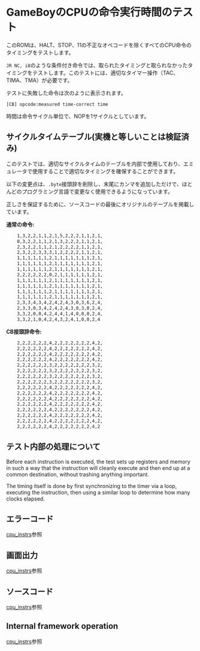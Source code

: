 # GameBoyのCPUの命令実行時間のテスト

このROMは、HALT、STOP、11の不正なオペコードを除くすべてのCPU命令のタイミングをテストします。

`JR NC, i8`のような条件付き命令では、取られたタイミングと取られなかったタイミングをテストします。このテストには、適切なタイマー操作（TAC、TIMA、TMA）が必要です。

テストに失敗した命令は次のように表示されます。

```
[CB] opcode:measured time-correct time
```

時間は命令サイクル単位で、NOPを1サイクルとしています。

## サイクルタイムテーブル(実機と等しいことは検証済み)

このテストでは、適切なサイクルタイムのテーブルを内部で使用しており、エミュレータで使用することで適切なタイミングを確保することができます。

以下の変更点は、`.byte`接頭辞を削除し、末尾にカンマを追加しただけで、ほとんどのプログラミング言語で変更なく使用できるようになっています。

正しさを保証するために、ソースコードの最後にオリジナルのテーブルを掲載しています。

**通常の命令:**

```sh
	1,3,2,2,1,1,2,1,5,2,2,2,1,1,2,1,
	0,3,2,2,1,1,2,1,3,2,2,2,1,1,2,1,
	2,3,2,2,1,1,2,1,2,2,2,2,1,1,2,1,
	2,3,2,2,3,3,3,1,2,2,2,2,1,1,2,1,
	1,1,1,1,1,1,2,1,1,1,1,1,1,1,2,1,
	1,1,1,1,1,1,2,1,1,1,1,1,1,1,2,1,
	1,1,1,1,1,1,2,1,1,1,1,1,1,1,2,1,
	2,2,2,2,2,2,0,2,1,1,1,1,1,1,2,1,
	1,1,1,1,1,1,2,1,1,1,1,1,1,1,2,1,
	1,1,1,1,1,1,2,1,1,1,1,1,1,1,2,1,
	1,1,1,1,1,1,2,1,1,1,1,1,1,1,2,1,
	1,1,1,1,1,1,2,1,1,1,1,1,1,1,2,1,
	2,3,3,4,3,4,2,4,2,4,3,0,3,6,2,4,
	2,3,3,0,3,4,2,4,2,4,3,0,3,0,2,4,
	3,3,2,0,0,4,2,4,4,1,4,0,0,0,2,4,
	3,3,2,1,0,4,2,4,3,2,4,1,0,0,2,4
```

**CB接頭辞命令:**

```sh
	2,2,2,2,2,2,4,2,2,2,2,2,2,2,4,2,
	2,2,2,2,2,2,4,2,2,2,2,2,2,2,4,2,
	2,2,2,2,2,2,4,2,2,2,2,2,2,2,4,2,
	2,2,2,2,2,2,4,2,2,2,2,2,2,2,4,2,
	2,2,2,2,2,2,3,2,2,2,2,2,2,2,3,2,
	2,2,2,2,2,2,3,2,2,2,2,2,2,2,3,2,
	2,2,2,2,2,2,3,2,2,2,2,2,2,2,3,2,
	2,2,2,2,2,2,3,2,2,2,2,2,2,2,3,2,
	2,2,2,2,2,2,4,2,2,2,2,2,2,2,4,2,
	2,2,2,2,2,2,4,2,2,2,2,2,2,2,4,2,
	2,2,2,2,2,2,4,2,2,2,2,2,2,2,4,2,
	2,2,2,2,2,2,4,2,2,2,2,2,2,2,4,2,
	2,2,2,2,2,2,4,2,2,2,2,2,2,2,4,2,
	2,2,2,2,2,2,4,2,2,2,2,2,2,2,4,2,
	2,2,2,2,2,2,4,2,2,2,2,2,2,2,4,2,
	2,2,2,2,2,2,4,2,2,2,2,2,2,2,4,2
```


## テスト内部の処理について

Before each instruction is executed, the test sets up registers and memory in such a way that the instruction will cleanly execute and then end up at a common destination, without trashing anything important. 

The timing itself is done by first synchronizing to the timer via a loop, executing the instruction, then using a similar loop to determine how many clocks elapsed.

## エラーコード

[cpu_instrs](../cpu_instrs/README.ja.md#エラーコード)参照

## 画面出力

[cpu_instrs](../cpu_instrs/README.ja.md#画面出力)参照

## ソースコード

[cpu_instrs](../cpu_instrs/README.ja.md#ソースコード)参照

## Internal framework operation

[cpu_instrs](../cpu_instrs/README.ja.md#internal-framework-operation)参照

